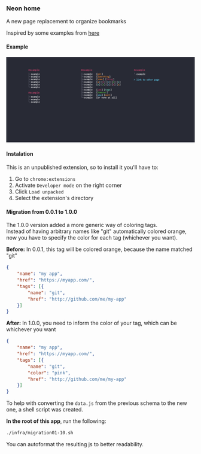 ### Neon home

A new page replacement to organize bookmarks

Inspired by some examples from [here](https://www.reddit.com/r/startpages/)

#### Example

![live](assets/live.png)

#### Instalation

This is an unpublished extension, so to install it you'll have to:

1. Go to `chrome:extensions`
1. Activate `Developer mode` on the right corner
1. Click `Load unpacked`
1. Select the extension's directory

#### Migration from 0.0.1 to 1.0.0

The 1.0.0 version added a more generic way of coloring tags.  
Instead of having arbitrary names like "git" automatically colored orange, now you have to specify the color for each tag (whichever you want).

**Before:** In 0.0.1, this tag will be colored orange, because the name matched "git"
```json
{
    "name": "my app",
    "href": "https://myapp.com/",
    "tags": [{
        "name": "git",
        "href": "http://github.com/me/my-app"
    }]
}
```

**After:** In 1.0.0, you need to inform the color of your tag, which can be whichever you want
```json
{
    "name": "my app",
    "href": "https://myapp.com/",
    "tags": [{
        "name": "git",
        "color": "pink",
        "href": "http://github.com/me/my-app"
    }]
}
```

To help with converting the `data.js` from the previous schema to the new one, a shell script was created.

**In the root of this app**, run the following:

```sh
./infra/migration01-10.sh
```

You can autoformat the resulting js to better readability.